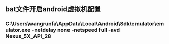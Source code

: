 ## bat文件开启android虚拟机配置

### C:\Users\wangrunfa\AppData\Local\Android\Sdk\emulator\emulator.exe -netdelay none -netspeed full -avd Nexus_5X_API_28